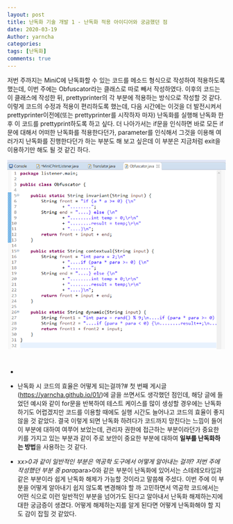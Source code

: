 ```yaml
---
layout: post
title: 난독화 기술 개발 1 - 난독화 적용 아이디어와 궁금했던 점
date: 2020-03-19
Author: yarncha
categories:
tags: [난독화]
comments: true
---
```


저번 주까지는 MiniC에 난독화할 수 있는 코드를 메소드 형식으로 작성하여 적용하도록 했는데, 이번 주에는 Obfuscator라는 클래스로 따로 빼서 작성하였다. 이후의 코드는 이 클래스에 작성한 뒤, prettyprinter의 각 부분에 적용하는 방식으로 작성할 것 같다. 이렇게 코드의 수정과 적용이 편리하도록 했는데, 다음 시간에는 이것을 더 발전시켜서 prettyprinter이전에(또는 prettyprinter를 시작하자 마자) 난독화를 실행해 난독화 한 후 이 코드를 prettyprint하도록 하고 싶다. 더 나아가서는 if문을 인식하면 바로 모든 if문에 대해서 어떠한 난독화를 적용한다던가, parameter를 인식해서 그것을 이용해 여러가지 난독화를 진행한다던가 하는 부분도 해 보고 싶은데 이 부분은 지금처럼 exit을 이용하기만 해도 될 것 같긴 하다.

![graph](<\images\03_01.png>)


#
#
+

- 난독화 시 코드의 효율은 어떻게 되는걸까?#
첫 번째 게시글 (<https://yarncha.github.io/01/>)에 글을 쓰면서도 생각했던 점인데, 해당 글에 들었던 예시와 같이 for문을 반복하여 테스트 케이스를 많이 생성할 경우에는 난독화 하기도 어렵겠지만 코드를 이용할 때에도 실행 시간도 늘어나고 코드의 효율이 좋지 않을 것 같았다. 결국 이렇게 되면 난독화 하려다가 코드까지 망친다는 느낌이 들어 이 부분에 대하여 여쭈어 보었는데, 관리자 권한에 접근하는 부분이라던가 중요한 키를 가지고 있는 부분과 같이 주로 보안이 중요한 부분에 대하여 **일부를 난독화하는 방법**을 사용하는 것 같다.

- x*x>0과 같이 일반적인 부분은 역공학 도구에서 어떻게 알아내는 걸까?
저번 주에 작성했던 부분 중 para*para>0와 같은 부분이 난독화에 있어서는 스테레오타입과 같은 부분이라 쉽게 난독화 해제가 가능할 것이라고 말씀해 주셨다. 이번 주에 이 부분을 어떻게 알아내기 쉽지 않도록 변경해야 할 까 고민하면서 역공학 코드에서는 어떤 식으로 이런 일반적인 부분을 넘어가도 된다고 알아내서 난독화 해제하는지에 대한 궁금증이 생겼다. 어떻게 해제하는지를 알게 된다면 어떻게 난독화해야 할 지도 감이 잡힐 것 같았다.
